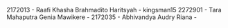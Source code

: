 2172013 - Raafi Khasha Brahmadito Haritsyah - kingsman15
2272901 - Tara Mahaputra Genia Mawikere -
2172035 - Abhivandya Audry Riana -
